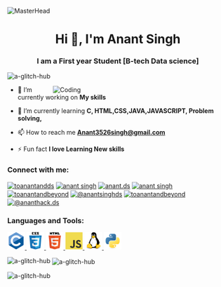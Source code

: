 ![MasterHead](https://repository-images.githubusercontent.com/588181932/e36ec678-7984-4cdd-8e4c-a3932772ff8e)
<h1 align="center">Hi 👋, I'm Anant Singh</h1>
<h3 align="center">I am a First year Student [B-tech Data science]</h3>
<img src="https://komarev.com/ghpvc/?username=a-glitch-hub&label=Profile%20views&color=0e75b6&style=flat" alt="a-glitch-hub" /> </p>


<img align="right" alt="Coding" width="400" src="https://camo.githubusercontent.com/cae12fddd9d6982901d82580bdf321d81fb299141098ca1c2d4891870827bf17/68747470733a2f2f6d69726f2e6d656469756d2e636f6d2f6d61782f313336302f302a37513379765349765f7430696f4a2d5a2e676966">

- 🔭 I’m currently working on **My skills**

- 🌱 I’m currently learning **C, HTML,CSS,JAVA,JAVASCRIPT, Problem solving,**

- 📫 How to reach me **Anant3526singh@gmail.com**

- ⚡ Fun fact **I love Learning New skills**

<h3 align="left">Connect with me:</h3>
<p align="left">
<a href="https://twitter.com/toanantandds" target="blank"><img align="center" src="https://raw.githubusercontent.com/rahuldkjain/github-profile-readme-generator/master/src/images/icons/Social/twitter.svg" alt="toanantandds" height="30" width="40" /></a>
<a href="https://linkedin.com/in/anant singh" target="blank"><img align="center" src="https://raw.githubusercontent.com/rahuldkjain/github-profile-readme-generator/master/src/images/icons/Social/linked-in-alt.svg" alt="anant singh" height="30" width="40" /></a>
<a href="https://stackoverflow.com/users/anant.ds" target="blank"><img align="center" src="https://raw.githubusercontent.com/rahuldkjain/github-profile-readme-generator/master/src/images/icons/Social/stack-overflow.svg" alt="anant.ds" height="30" width="40" /></a>
<a href="https://fb.com/anant singh" target="blank"><img align="center" src="https://raw.githubusercontent.com/rahuldkjain/github-profile-readme-generator/master/src/images/icons/Social/facebook.svg" alt="anant singh" height="30" width="40" /></a>
<a href="https://instagram.com/toanantandbeyond" target="blank"><img align="center" src="https://raw.githubusercontent.com/rahuldkjain/github-profile-readme-generator/master/src/images/icons/Social/instagram.svg" alt="toanantandbeyond" height="30" width="40" /></a>
<a href="https://www.hackerrank.com/@anantsinghds" target="blank"><img align="center" src="https://raw.githubusercontent.com/rahuldkjain/github-profile-readme-generator/master/src/images/icons/Social/hackerrank.svg" alt="@anantsinghds" height="30" width="40" /></a>
<a href="https://www.leetcode.com/toanantandbeyond" target="blank"><img align="center" src="https://raw.githubusercontent.com/rahuldkjain/github-profile-readme-generator/master/src/images/icons/Social/leet-code.svg" alt="toanantandbeyond" height="30" width="40" /></a>
<a href="https://www.hackerearth.com/@ananthack.ds" target="blank"><img align="center" src="https://raw.githubusercontent.com/rahuldkjain/github-profile-readme-generator/master/src/images/icons/Social/hackerearth.svg" alt="@ananthack.ds" height="30" width="40" /></a>
</p>

<h3 align="left">Languages and Tools:</h3>
<p align="left"> <a href="https://www.cprogramming.com/" target="_blank" rel="noreferrer"> <img src="https://raw.githubusercontent.com/devicons/devicon/master/icons/c/c-original.svg" alt="c" width="40" height="40"/> </a> <a href="https://www.w3schools.com/css/" target="_blank" rel="noreferrer"> <img src="https://raw.githubusercontent.com/devicons/devicon/master/icons/css3/css3-original-wordmark.svg" alt="css3" width="40" height="40"/> </a> <a href="https://www.w3.org/html/" target="_blank" rel="noreferrer"> <img src="https://raw.githubusercontent.com/devicons/devicon/master/icons/html5/html5-original-wordmark.svg" alt="html5" width="40" height="40"/> </a> <a href="https://developer.mozilla.org/en-US/docs/Web/JavaScript" target="_blank" rel="noreferrer"> <img src="https://raw.githubusercontent.com/devicons/devicon/master/icons/javascript/javascript-original.svg" alt="javascript" width="40" height="40"/> </a> <a href="https://www.linux.org/" target="_blank" rel="noreferrer"> <img src="https://raw.githubusercontent.com/devicons/devicon/master/icons/linux/linux-original.svg" alt="linux" width="40" height="40"/> </a> <a href="https://www.python.org" target="_blank" rel="noreferrer"> <img src="https://raw.githubusercontent.com/devicons/devicon/master/icons/python/python-original.svg" alt="python" width="40" height="40"/> </a> </p>

<p><img align="left" src="https://github-readme-stats.vercel.app/api/top-langs?username=a-glitch-hub&show_icons=true&locale=en&layout=compact" alt="a-glitch-hub" /></p>

<p>&nbsp;<img align="center" src="https://github-readme-stats.vercel.app/api?username=a-glitch-hub&show_icons=true&locale=en" alt="a-glitch-hub" /></p>

<p><img align="center" src="https://github-readme-streak-stats.herokuapp.com/?user=a-glitch-hub&" alt="a-glitch-hub" /></p>
